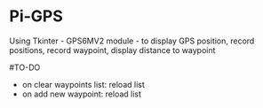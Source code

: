 # Pi-GPS
Using Tkinter - GPS6MV2 module - to display GPS position, record positions, record waypoint, display distance to waypoint

#TO-DO
- on clear waypoints list: reload list
- on add new waypoint: reload list
